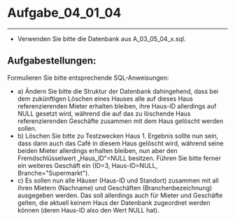 # Aufgabe_04_01_04

---

- Verwenden Sie bitte die Datenbank aus A_03_05_04_x.sql.

## Aufgabestellungen: 

Formulieren Sie bitte entsprechende SQL-Anweisungen: 

- a) Ändern Sie bitte die Struktur der Datenbank dahingehend, dass bei dem zukünftigen Löschen eines Hauses alle auf dieses Haus referenzierenden Mieter erhalten bleiben, ihre Haus-ID allerdings auf NULL gesetzt wird, während die auf das zu löschende Haus referenzierenden Geschäfte zusammen mit dem Haus gelöscht werden sollen.
- b) Löschen Sie bitte zu Testzwecken Haus 1. Ergebnis sollte nun sein, dass dann auch das Café in diesem Haus gelöscht wird, während seine beiden Mieter allerdings erhalten bleiben, nun aber den Fremdschlüsselwert „Haus_ID“=NULL besitzen. Führen Sie bitte ferner ein weiteres Geschäft ein (ID=3, Haus-ID=NULL, Branche="Supermarkt").
- c) Es sollen nun alle Häuser (Haus-ID und Standort) zusammen mit all ihren Mietern (Nachname) und Geschäften (Branchenbezeichnung) ausgegeben werden. Das soll allerdings auch für Mieter und Geschäfte gelten, die aktuell keinem Haus der Datenbank zugeordnet werden können (deren Haus-ID also den Wert NULL hat).
